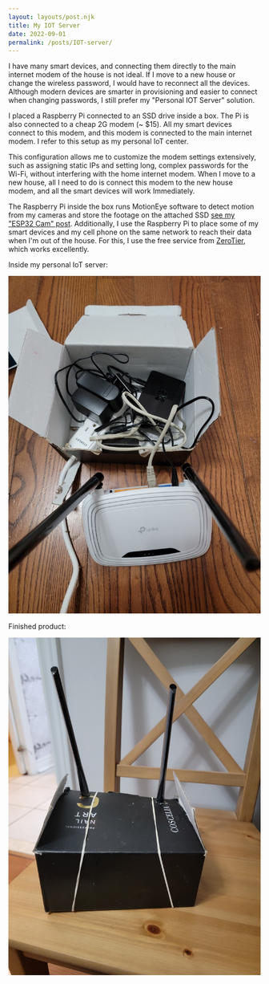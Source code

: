 ```yaml
---
layout: layouts/post.njk
title: My IOT Server
date: 2022-09-01
permalink: /posts/IOT-server/
---
```

I have many smart devices, and connecting them directly to the main internet modem of the house is not ideal. If I move to a new house or change the wireless password, I would have to reconnect all the devices. Although modern devices are smarter in provisioning and easier to connect when changing passwords, I still prefer my "Personal IOT Server" solution.

I placed a Raspberry Pi connected to an SSD drive inside a box. The Pi is also connected to a cheap 2G modem (~ $15). All my smart devices connect to this modem, and this modem is connected to the main internet modem. I refer to this setup as my personal IoT center.

This configuration allows me to customize the modem settings extensively, such as assigning static IPs and setting long, complex passwords for the Wi-Fi, without interfering with the home internet modem. When I move to a new house, all I need to do is connect this modem to the new house modem, and all the smart devices will work Immediately.

The Raspberry Pi inside the box runs MotionEye software to detect motion from my cameras and store the footage on the attached SSD [see my "ESP32 Cam" post](/posts/esp32-cam). Additionally, I use the Raspberry Pi to place some of my smart devices and my cell phone on the same network to reach their data when I'm out of the house. For this, I use the free service from [ZeroTier](https://www.zerotier.com), which works excellently.

Inside my personal IoT server:

![IOT Center](image1.png)

Finished product:

![IOT Center](image.png)

